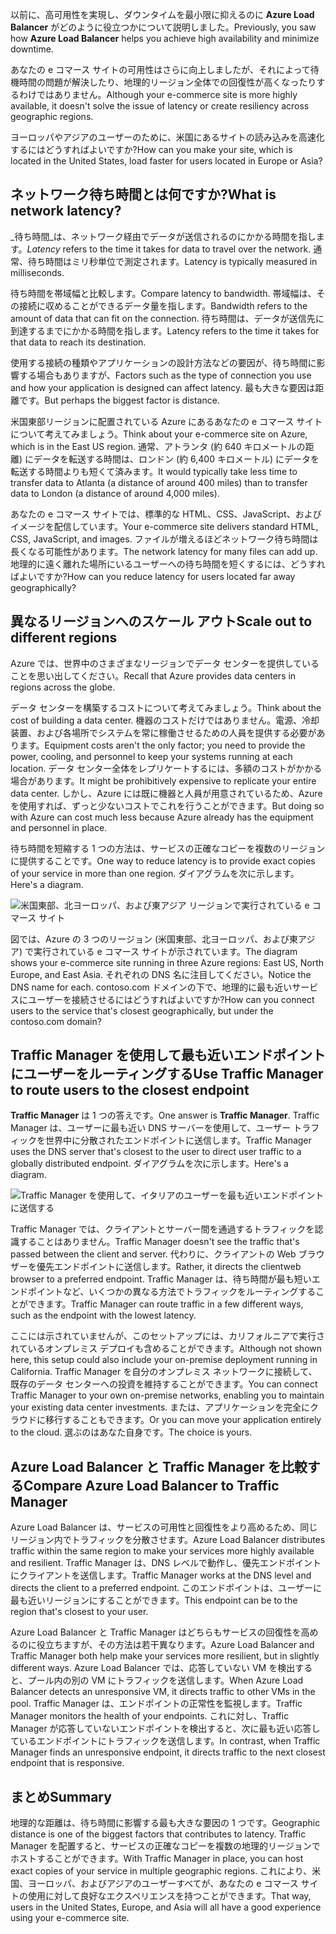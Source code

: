 <span data-ttu-id="1b6df-101">以前に、高可用性を実現し、ダウンタイムを最小限に抑えるのに **Azure Load Balancer** がどのように役立つかについて説明しました。</span><span class="sxs-lookup"><span data-stu-id="1b6df-101">Previously, you saw how **Azure Load Balancer** helps you achieve high availability and minimize downtime.</span></span>

<span data-ttu-id="1b6df-102">あなたの e コマース サイトの可用性はさらに向上しましたが、それによって待機時間の問題が解決したり、地理的リージョン全体での回復性が高くなったりするわけではありません。</span><span class="sxs-lookup"><span data-stu-id="1b6df-102">Although your e-commerce site is more highly available, it doesn't solve the issue of latency or create resiliency across geographic regions.</span></span>

<span data-ttu-id="1b6df-103">ヨーロッパやアジアのユーザーのために、米国にあるサイトの読み込みを高速化するにはどうすればよいですか?</span><span class="sxs-lookup"><span data-stu-id="1b6df-103">How can you make your site, which is located in the United States, load faster for users located in Europe or Asia?</span></span>

## <a name="what-is-network-latency"></a><span data-ttu-id="1b6df-104">ネットワーク待ち時間とは何ですか?</span><span class="sxs-lookup"><span data-stu-id="1b6df-104">What is network latency?</span></span>

<span data-ttu-id="1b6df-105">_待ち時間_は、ネットワーク経由でデータが送信されるのにかかる時間を指します。</span><span class="sxs-lookup"><span data-stu-id="1b6df-105">_Latency_ refers to the time it takes for data to travel over the network.</span></span> <span data-ttu-id="1b6df-106">通常、待ち時間はミリ秒単位で測定されます。</span><span class="sxs-lookup"><span data-stu-id="1b6df-106">Latency is typically measured in milliseconds.</span></span>

<span data-ttu-id="1b6df-107">待ち時間を帯域幅と比較します。</span><span class="sxs-lookup"><span data-stu-id="1b6df-107">Compare latency to bandwidth.</span></span> <span data-ttu-id="1b6df-108">帯域幅は、その接続に収めることができるデータ量を指します。</span><span class="sxs-lookup"><span data-stu-id="1b6df-108">Bandwidth refers to the amount of data that can fit on the connection.</span></span> <span data-ttu-id="1b6df-109">待ち時間は、データが送信先に到達するまでにかかる時間を指します。</span><span class="sxs-lookup"><span data-stu-id="1b6df-109">Latency refers to the time it takes for that data to reach its destination.</span></span>

<span data-ttu-id="1b6df-110">使用する接続の種類やアプリケーションの設計方法などの要因が、待ち時間に影響する場合もありますが、</span><span class="sxs-lookup"><span data-stu-id="1b6df-110">Factors such as the type of connection you use and how your application is designed can affect latency.</span></span> <span data-ttu-id="1b6df-111">最も大きな要因は距離です。</span><span class="sxs-lookup"><span data-stu-id="1b6df-111">But perhaps the biggest factor is distance.</span></span>

<span data-ttu-id="1b6df-112">米国東部リージョンに配置されている Azure にあるあなたの e コマース サイトについて考えてみましょう。</span><span class="sxs-lookup"><span data-stu-id="1b6df-112">Think about your e-commerce site on Azure, which is in the East US region.</span></span> <span data-ttu-id="1b6df-113">通常、アトランタ (約 640 キロメートルの距離) にデータを転送する時間は、ロンドン (約 6,400 キロメートル) にデータを転送する時間よりも短くて済みます。</span><span class="sxs-lookup"><span data-stu-id="1b6df-113">It would typically take less time to transfer data to Atlanta (a distance of around 400 miles) than to transfer data to London (a distance of around 4,000 miles).</span></span>

<span data-ttu-id="1b6df-114">あなたの e コマース サイトでは、標準的な HTML、CSS、JavaScript、およびイメージを配信しています。</span><span class="sxs-lookup"><span data-stu-id="1b6df-114">Your e-commerce site delivers standard HTML, CSS, JavaScript, and images.</span></span> <span data-ttu-id="1b6df-115">ファイルが増えるほどネットワーク待ち時間は長くなる可能性があります。</span><span class="sxs-lookup"><span data-stu-id="1b6df-115">The network latency for many files can add up.</span></span> <span data-ttu-id="1b6df-116">地理的に遠く離れた場所にいるユーザーへの待ち時間を短くするには、どうすればよいですか?</span><span class="sxs-lookup"><span data-stu-id="1b6df-116">How can you reduce latency for users located far away geographically?</span></span>

## <a name="scale-out-to-different-regions"></a><span data-ttu-id="1b6df-117">異なるリージョンへのスケール アウト</span><span class="sxs-lookup"><span data-stu-id="1b6df-117">Scale out to different regions</span></span>

<span data-ttu-id="1b6df-118">Azure では、世界中のさまざまなリージョンでデータ センターを提供していることを思い出してください。</span><span class="sxs-lookup"><span data-stu-id="1b6df-118">Recall that Azure provides data centers in regions across the globe.</span></span>

<span data-ttu-id="1b6df-119">データ センターを構築するコストについて考えてみましょう。</span><span class="sxs-lookup"><span data-stu-id="1b6df-119">Think about the cost of building a data center.</span></span> <span data-ttu-id="1b6df-120">機器のコストだけではありません。電源、冷却装置、および各場所でシステムを常に稼働させるための人員を提供する必要があります。</span><span class="sxs-lookup"><span data-stu-id="1b6df-120">Equipment costs aren't the only factor; you need to provide the power, cooling, and personnel to keep your systems running at each location.</span></span> <span data-ttu-id="1b6df-121">データ センター全体をレプリケートするには、多額のコストがかかる場合があります。</span><span class="sxs-lookup"><span data-stu-id="1b6df-121">It might be prohibitively expensive to replicate your entire data center.</span></span> <span data-ttu-id="1b6df-122">しかし、Azure には既に機器と人員が用意されているため、Azure を使用すれば、ずっと少ないコストでこれを行うことができます。</span><span class="sxs-lookup"><span data-stu-id="1b6df-122">But doing so with Azure can cost much less because Azure already has the equipment and personnel in place.</span></span>

<span data-ttu-id="1b6df-123">待ち時間を短縮する 1 つの方法は、サービスの正確なコピーを複数のリージョンに提供することです。</span><span class="sxs-lookup"><span data-stu-id="1b6df-123">One way to reduce latency is to provide exact copies of your service in more than one region.</span></span> <span data-ttu-id="1b6df-124">ダイアグラムを次に示します。</span><span class="sxs-lookup"><span data-stu-id="1b6df-124">Here's a diagram.</span></span>

![米国東部、北ヨーロッパ、および東アジア リージョンで実行されている e コマース サイト](../media-draft/global-deployment.png)

<span data-ttu-id="1b6df-126">図では、Azure の 3 つのリージョン (米国東部、北ヨーロッパ、および東アジア) で実行されている e コマース サイトが示されています。</span><span class="sxs-lookup"><span data-stu-id="1b6df-126">The diagram shows your e-commerce site running in three Azure regions: East US, North Europe, and East Asia.</span></span> <span data-ttu-id="1b6df-127">それぞれの DNS 名に注目してください。</span><span class="sxs-lookup"><span data-stu-id="1b6df-127">Notice the DNS name for each.</span></span> <span data-ttu-id="1b6df-128">contoso.com ドメインの下で、地理的に最も近いサービスにユーザーを接続させるにはどうすればよいですか?</span><span class="sxs-lookup"><span data-stu-id="1b6df-128">How can you connect users to the service that's closest geographically, but under the contoso.com domain?</span></span>

## <a name="use-traffic-manager-to-route-users-to-the-closest-endpoint"></a><span data-ttu-id="1b6df-129">Traffic Manager を使用して最も近いエンドポイントにユーザーをルーティングする</span><span class="sxs-lookup"><span data-stu-id="1b6df-129">Use Traffic Manager to route users to the closest endpoint</span></span>

<span data-ttu-id="1b6df-130">**Traffic Manager** は 1 つの答えです。</span><span class="sxs-lookup"><span data-stu-id="1b6df-130">One answer is **Traffic Manager**.</span></span> <span data-ttu-id="1b6df-131">Traffic Manager は、ユーザーに最も近い DNS サーバーを使用して、ユーザー トラフィックを世界中に分散されたエンドポイントに送信します。</span><span class="sxs-lookup"><span data-stu-id="1b6df-131">Traffic Manager uses the DNS server that's closest to the user to direct user traffic to a globally distributed endpoint.</span></span> <span data-ttu-id="1b6df-132">ダイアグラムを次に示します。</span><span class="sxs-lookup"><span data-stu-id="1b6df-132">Here's a diagram.</span></span>

![Traffic Manager を使用して、イタリアのユーザーを最も近いエンドポイントに送信する](../media-draft/traffic-manager.png)

<span data-ttu-id="1b6df-134">Traffic Manager では、クライアントとサーバー間を通過するトラフィックを認識することはありません。</span><span class="sxs-lookup"><span data-stu-id="1b6df-134">Traffic Manager doesn't see the traffic that's passed between the client and server.</span></span> <span data-ttu-id="1b6df-135">代わりに、クライアントの Web ブラウザーを優先エンドポイントに送信します。</span><span class="sxs-lookup"><span data-stu-id="1b6df-135">Rather, it directs the clientweb browser to a preferred endpoint.</span></span> <span data-ttu-id="1b6df-136">Traffic Manager は、待ち時間が最も短いエンドポイントなど、いくつかの異なる方法でトラフィックをルーティングすることができます。</span><span class="sxs-lookup"><span data-stu-id="1b6df-136">Traffic Manager can route traffic in a few different ways, such as the endpoint with the lowest latency.</span></span>

<span data-ttu-id="1b6df-137">ここには示されていませんが、このセットアップには、カリフォルニアで実行されているオンプレミス デプロイも含めることができます。</span><span class="sxs-lookup"><span data-stu-id="1b6df-137">Although not shown here, this setup could also include your on-premise deployment running in California.</span></span> <span data-ttu-id="1b6df-138">Traffic Manager を自分のオンプレミス ネットワークに接続して、既存のデータ センターへの投資を維持することができます。</span><span class="sxs-lookup"><span data-stu-id="1b6df-138">You can connect Traffic Manager to your own on-premise networks, enabling you to maintain your existing data center investments.</span></span> <span data-ttu-id="1b6df-139">または、アプリケーションを完全にクラウドに移行することもできます。</span><span class="sxs-lookup"><span data-stu-id="1b6df-139">Or you can move your application entirely to the cloud.</span></span> <span data-ttu-id="1b6df-140">選ぶのはあなた自身です。</span><span class="sxs-lookup"><span data-stu-id="1b6df-140">The choice is yours.</span></span>

## <a name="compare-azure-load-balancer-to-traffic-manager"></a><span data-ttu-id="1b6df-141">Azure Load Balancer と Traffic Manager を比較する</span><span class="sxs-lookup"><span data-stu-id="1b6df-141">Compare Azure Load Balancer to Traffic Manager</span></span>

<span data-ttu-id="1b6df-142">Azure Load Balancer は、サービスの可用性と回復性をより高めるため、同じリージョン内でトラフィックを分散させます。</span><span class="sxs-lookup"><span data-stu-id="1b6df-142">Azure Load Balancer distributes traffic within the same region to make your services more highly available and resilient.</span></span> <span data-ttu-id="1b6df-143">Traffic Manager は、DNS レベルで動作し、優先エンドポイントにクライアントを送信します。</span><span class="sxs-lookup"><span data-stu-id="1b6df-143">Traffic Manager works at the DNS level and directs the client to a preferred endpoint.</span></span> <span data-ttu-id="1b6df-144">このエンドポイントは、ユーザーに最も近いリージョンにすることができます。</span><span class="sxs-lookup"><span data-stu-id="1b6df-144">This endpoint can be to the region that's closest to your user.</span></span>

<span data-ttu-id="1b6df-145">Azure Load Balancer と Traffic Manager はどちらもサービスの回復性を高めるのに役立ちますが、その方法は若干異なります。</span><span class="sxs-lookup"><span data-stu-id="1b6df-145">Azure Load Balancer and Traffic Manager both help make your services more resilient, but in slightly different ways.</span></span> <span data-ttu-id="1b6df-146">Azure Load Balancer では、応答していない VM を検出すると、プール内の別の VM にトラフィックを送信します。</span><span class="sxs-lookup"><span data-stu-id="1b6df-146">When Azure Load Balancer detects an unresponsive VM, it directs traffic to other VMs in the pool.</span></span> <span data-ttu-id="1b6df-147">Traffic Manager は、エンドポイントの正常性を監視します。</span><span class="sxs-lookup"><span data-stu-id="1b6df-147">Traffic Manager monitors the health of your endpoints.</span></span> <span data-ttu-id="1b6df-148">これに対し、Traffic Manager が応答していないエンドポイントを検出すると、次に最も近い応答しているエンドポイントにトラフィックを送信します。</span><span class="sxs-lookup"><span data-stu-id="1b6df-148">In contrast, when Traffic Manager finds an unresponsive endpoint, it directs traffic to the next closest endpoint that is responsive.</span></span>

## <a name="summary"></a><span data-ttu-id="1b6df-149">まとめ</span><span class="sxs-lookup"><span data-stu-id="1b6df-149">Summary</span></span>

<span data-ttu-id="1b6df-150">地理的な距離は、待ち時間に影響する最も大きな要因の 1 つです。</span><span class="sxs-lookup"><span data-stu-id="1b6df-150">Geographic distance is one of the biggest factors that contributes to latency.</span></span> <span data-ttu-id="1b6df-151">Traffic Manager を配置すると、サービスの正確なコピーを複数の地理的リージョンでホストすることができます。</span><span class="sxs-lookup"><span data-stu-id="1b6df-151">With Traffic Manager in place, you can host exact copies of your service in multiple geographic regions.</span></span> <span data-ttu-id="1b6df-152">これにより、米国、ヨーロッパ、およびアジアのユーザーすべてが、あなたの e コマース サイトの使用に対して良好なエクスペリエンスを持つことができます。</span><span class="sxs-lookup"><span data-stu-id="1b6df-152">That way, users in the United States, Europe, and Asia will all have a good experience using your e-commerce site.</span></span>

